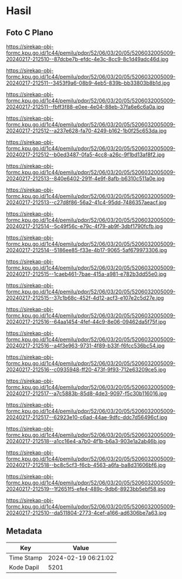 # Hasil

## Foto C Plano

https://sirekap-obj-formc.kpu.go.id/1c44/pemilu/pdpr/52/06/03/20/05/5206032005009-20240217-212510--87dcbe7b-efdc-4e3c-8cc9-8c1d49adc46d.jpg

https://sirekap-obj-formc.kpu.go.id/1c44/pemilu/pdpr/52/06/03/20/05/5206032005009-20240217-212511--3453f9a6-08b9-4eb5-839b-bb33803b8b1d.jpg

https://sirekap-obj-formc.kpu.go.id/1c44/pemilu/pdpr/52/06/03/20/05/5206032005009-20240217-212511--fbff3f88-e0ee-4e04-88eb-37fa6e6c6a0a.jpg

https://sirekap-obj-formc.kpu.go.id/1c44/pemilu/pdpr/52/06/03/20/05/5206032005009-20240217-212512--a237e628-fa70-4249-b162-1b0f25c653da.jpg

https://sirekap-obj-formc.kpu.go.id/1c44/pemilu/pdpr/52/06/03/20/05/5206032005009-20240217-212512--b0ed3487-0fa5-4cc8-a26c-9f1bd13af8f2.jpg

https://sirekap-obj-formc.kpu.go.id/1c44/pemilu/pdpr/52/06/03/20/05/5206032005009-20240217-212513--840e6402-291f-4e9f-8afb-b6310c511a0e.jpg

https://sirekap-obj-formc.kpu.go.id/1c44/pemilu/pdpr/52/06/03/20/05/5206032005009-20240217-212513--c27d8f86-56a2-41c4-95dd-7486357aeacf.jpg

https://sirekap-obj-formc.kpu.go.id/1c44/pemilu/pdpr/52/06/03/20/05/5206032005009-20240217-212514--5c49f56c-e79c-4f79-ab9f-3dbf1790fcfb.jpg

https://sirekap-obj-formc.kpu.go.id/1c44/pemilu/pdpr/52/06/03/20/05/5206032005009-20240217-212514--5186ee85-f33e-4b17-9065-5af679973306.jpg

https://sirekap-obj-formc.kpu.go.id/1c44/pemilu/pdpr/52/06/03/20/05/5206032005009-20240217-212515--1caeb461-7bae-415a-a981-e782b3dd55e0.jpg

https://sirekap-obj-formc.kpu.go.id/1c44/pemilu/pdpr/52/06/03/20/05/5206032005009-20240217-212515--37c1b68c-452f-4d12-acf3-e107e2c5d27e.jpg

https://sirekap-obj-formc.kpu.go.id/1c44/pemilu/pdpr/52/06/03/20/05/5206032005009-20240217-212516--64aa1454-4fef-44c9-8e06-09462da5f75f.jpg

https://sirekap-obj-formc.kpu.go.id/1c44/pemilu/pdpr/52/06/03/20/05/5206032005009-20240217-212516--a4f3e963-9731-4f89-b33f-f6fcc536bc54.jpg

https://sirekap-obj-formc.kpu.go.id/1c44/pemilu/pdpr/52/06/03/20/05/5206032005009-20240217-212516--c0935948-ff20-473f-9f93-712e63209ce5.jpg

https://sirekap-obj-formc.kpu.go.id/1c44/pemilu/pdpr/52/06/03/20/05/5206032005009-20240217-212517--a7c5883b-85d8-4de3-9097-f5c30b116016.jpg

https://sirekap-obj-formc.kpu.go.id/1c44/pemilu/pdpr/52/06/03/20/05/5206032005009-20240217-212517--62923e10-c6ad-44ae-9dfc-ddc7d56496cf.jpg

https://sirekap-obj-formc.kpu.go.id/1c44/pemilu/pdpr/52/06/03/20/05/5206032005009-20240217-212518--a1cc16e4-a7b0-4f1b-b6a3-903e1a2ab46b.jpg

https://sirekap-obj-formc.kpu.go.id/1c44/pemilu/pdpr/52/06/03/20/05/5206032005009-20240217-212518--bc8c5cf3-f6cb-4563-a6fa-ba8d31606bf6.jpg

https://sirekap-obj-formc.kpu.go.id/1c44/pemilu/pdpr/52/06/03/20/05/5206032005009-20240217-212519--1f2651f5-efe4-489c-9db6-8923bb5ebf58.jpg

https://sirekap-obj-formc.kpu.go.id/1c44/pemilu/pdpr/52/06/03/20/05/5206032005009-20240217-212510--da511804-2773-4cef-a166-ad6306be7a63.jpg


## Metadata

| Key        | Value               |
| ---------- | ------------------- |
| Time Stamp | 2024-02-19 06:21:02 |
| Kode Dapil | 5201                |



